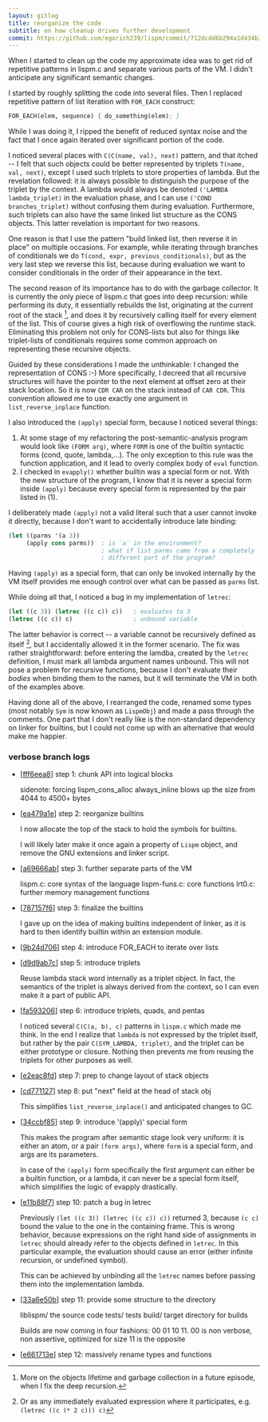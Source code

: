 ```yaml
---
layout: gitlog
title: reorganize the code
subtitle: on how cleanup drives further development
commit: https://github.com/egorich239/lispm/commit/712dcdd6b294a1d434b34c498d6d703b9158eca9
---
```



When I started to clean up the code my approximate idea was to get rid
of repetitive patterns in lispm.c and separate various parts of the VM.
I didn't anticipate any significant semantic changes.

I started by roughly splitting the code into several files. Then I
replaced repetitive pattern of list iteration with `FOR_EACH`
construct:

```scheme
FOR_EACH(elem, sequence) { do_something(elem); }
```

While I was doing it, I ripped the benefit of reduced syntax noise and
the fact that I once again iterated over significant portion of the
code.

I noticed several places with `C(C(name, val), next)` pattern, and that
itched -- I felt that such objects could be better represented by
triplets `T(name, val, next)`, except I used such triplets to store
properties of lambda. But the revelation followed: it is always possible
to distinguish the purpose of the triplet by the context. A lambda would
always be denoted `('LAMBDA lambda_triplet)` in the evaluation phase,
and I can use `('COND branches_triplet)` without confusing them during
evaluation. Furthermore, such triplets can also have the same linked
list structure as the CONS objects. This latter revelation is important
for two reasons.

One reason is that I use the pattern "build linked list, then reverse it
in place" on multiple occasions. For example, while iterating through
branches of conditionals we do `T(cond, expr, previous_conditionals)`,
but as the very last step we reverse this list, because during
evaluation we want to consider conditionals in the order of their
appearance in the text.

The second reason of its importance has to do with the garbage
collector. It is currently the only piece of lispm.c that goes into deep
recursion: while performing its duty, it essentially rebuilds the list,
originating at the current root of the stack [^0], and does it by recursively
calling itself for every element of the list. This of course gives a
high risk of overflowing the runtime stack. Eliminating this problem not
only for CONS-lists but also for things like triplet-lists of
conditionals requires some common approach on representing these
recursive objects.

Guided by these considerations I made the unthinkable: I changed the
representation of CONS :-) More specifically, I decreed that all
recursive structures will have the pointer to the next element at offset
zero at their stack location. So it is now `CDR CAR` on the stack
instead of `CAR CDR`. This convention allowed me to use exactly one
argument in `list_reverse_inplace` function.

I also introduced the `(apply)` special form, because I noticed several
things:
1. At some stage of my refactoring the post-semantic-analysis program
   would look like `(FORM arg)`, where `FORM` is one of the builtin
   syntactic forms (cond, quote, lambda,...). The only exception to this
   rule was the function application, and it lead to overly complex body
   of `eval` function.
2. I checked in `evapply()` whether builtin was a special form or not.
   With the new structure of the program, I know that it is never a
   special form inside `(apply)` because every special form is
   represented by the pair listed in (1).

I deliberately made `(apply)` not a valid literal such that a user
cannot invoke it directly, because I don't want to accidentally
introduce late binding:

```scheme
(let ((parms '(a 3))
     (apply cons parms))  ; is `a` in the environment?
                          ; what if list parms came from a completely
                          ; different part of the program?
```

Having `(apply)` as a special form, that can only be invoked internally
by the VM itself provides me enough control over what can be passed as
`parms` list.

While doing all that, I noticed a bug in my implementation of `letrec`:

```scheme
(let ((c 3)) (letrec ((c c)) c))   ; evaluates to 3
(letrec ((c c)) c)                 ; unbound variable
```

The latter behavior is correct -- a variable cannot be recursively
defined as itself [^1], but I accidentally allowed it in the former
scenario. The fix was rather straightforward: before entering the
lamdba, created by the `letrec` definition, I must mark all lambda
argument names unbound. This will not pose a problem for recursive
functions, because I don't evaluate their _bodies_ when binding them to
the names, but it will terminate the VM in both of the examples above.

Having done all of the above, I rearranged the code, renamed some types
(most notably `Sym` is now known as `LispmObj`) and made a pass through
the comments. One part that I don't really like is the non-standard
dependency on linker for builtins, but I could not come up with an
alternative that would make me happier.


[^0]: More on the objects lifetime and garbage collection in a future     episode, when I fix the deep recursion.
[^1]: Or as any immediately evaluated expression where it participates,     e.g. `(letrec ((c (* 2 c))) c)`
### verbose branch logs

* [[fff6eea8](https://github.com/egorich239/lispm/commit/fff6eea809e8dcf0a12708eb4d87f04935bba76c)] step 1: chunk API into logical blocks

   sidenote: forcing lispm_cons_alloc always_inline blows up the size from
   4044 to 4500+ bytes
   
* [[ea479a1e](https://github.com/egorich239/lispm/commit/ea479a1e9e1eb41ba176a7c2e9ea15f6475db70d)] step 2: reorganize builtins

   I now allocate the top of the stack to hold the symbols for builtins.
   
   I will likely later make it once again a property of `Lispm` object, and
   remove the GNU extensions and linker script.
   
* [[a69666ab](https://github.com/egorich239/lispm/commit/a69666ab9867ec8921ba4f58215b2fefff7fd692)] step 3: further separate parts of the VM

   lispm.c:      core syntax of the language
   lispm-funs.c: core functions
   lrt0.c:       further memory management functions
   
* [[787157f6](https://github.com/egorich239/lispm/commit/787157f6f2545705468ac0bd05d20799eb52da7b)] step 3: finalize the builtins

   I gave up on the idea of making builtins independent of linker, as it is
   hard to then identify builtin within an extension module.
   
* [[9b24d706](https://github.com/egorich239/lispm/commit/9b24d706c9a3c894fffe2c486a3828503b472861)] step 4: introduce FOR_EACH to iterate over lists

* [[d9d9ab7c](https://github.com/egorich239/lispm/commit/d9d9ab7c320bad18a6ab747628d8f0f8f85103e0)] step 5: introduce triplets

   Reuse lambda stack word internally as a triplet object.
   In fact, the semantics of the triplet is always derived from the
   context, so I can even make it a part of public API.
   
* [[fa593206](https://github.com/egorich239/lispm/commit/fa593206a417176a34e39f09f5076805a8b06ee1)] step 6: introduce triplets, quads, and pentas

   I noticed several `C(C(a, b), c)` patterns in `lispm.c` which made me
   think. In the end I realize that `lambda` is not expressed by the
   triplet itself, but rather by the pair `C(SYM_LAMBDA, triplet)`, and the
   triplet can be either prototype or closure. Nothing then prevents me
   from reusing the triplets for other purposes as well.
   
* [[e2eac8fd](https://github.com/egorich239/lispm/commit/e2eac8fd5ac5f22a1637571f539c0000a169e906)] step 7: prep to change layout of stack objects

* [[cd771127](https://github.com/egorich239/lispm/commit/cd7711279c984b4a519c4613d6675409267682b3)] step 8: put "next" field at the head of stack obj

   This simplifies `list_reverse_inplace()` and anticipated changes to GC.
   
* [[34ccbf85](https://github.com/egorich239/lispm/commit/34ccbf8550e78ab491522af0bd9f1cc68972bffb)] step 9: introduce '(apply)' special form

   This makes the program after semantic stage look very uniform:
   it is either an atom, or a pair `(form args)`, where `form` is a special
   form, and args are its parameters.
   
   In case of the `(apply)` form specifically the first argument can either
   be a builtin function, or a lambda, it can never be a special form
   itself, which simplifies the logic of evapply drastically.
   
* [[e11b88f7](https://github.com/egorich239/lispm/commit/e11b88f7d6c0ffdc16dec08ac77990ea5cb71c32)] step 10: patch a bug in letrec

   Previously `(let ((c 3)) (letrec ((c c)) c))` returned 3, because
   `(c c)` bound the value to the one in the containing frame. This is
   wrong behavior, because expressions on the right hand side of
   assignments in `letrec` should already refer to the objects defined in
   `letrec`. In this particular example, the evaluation should cause an
   error (either infinite recursion, or undefined symbol).
   
   This can be achieved by unbinding all the `letrec` names before passing
   them into the implementation lambda.
   
* [[33a6e50b](https://github.com/egorich239/lispm/commit/33a6e50bea7a2c78f93e3b7a02fa1fd9f9af1797)] step 11: provide some structure to the directory

   liblispm/ the source code
   tests/    tests
   build/	  target directory for builds
   
   Builds are now coming in four fashions: 00 01 10 11.
   00 is non verbose, non assertive, optimized for size
   11 is the opposite
   
* [[e661713e](https://github.com/egorich239/lispm/commit/e661713e5ee750762dac75a71e7c85cf4486f9f0)] step 12: massively rename types and functions
